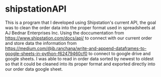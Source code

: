 # shipstationAPI
This is a program that I developed using Shipstation's current API, the goal was to clean the order data into the proper format used in spreadsheets at AJ Bednar Enterprises Inc. Using the doccumentation from https://www.shipstation.com/docs/api/ to connect with our current order and store data the information from https://medium.com/@jb.ranchana/write-and-append-dataframes-to-google-sheets-in-python-f62479460cf0 to connect to google drive and google sheets. I was able to read in order data sorted by newest to oldest so that it could be cleaned into its proper format and exported directly into our order data google sheet.
